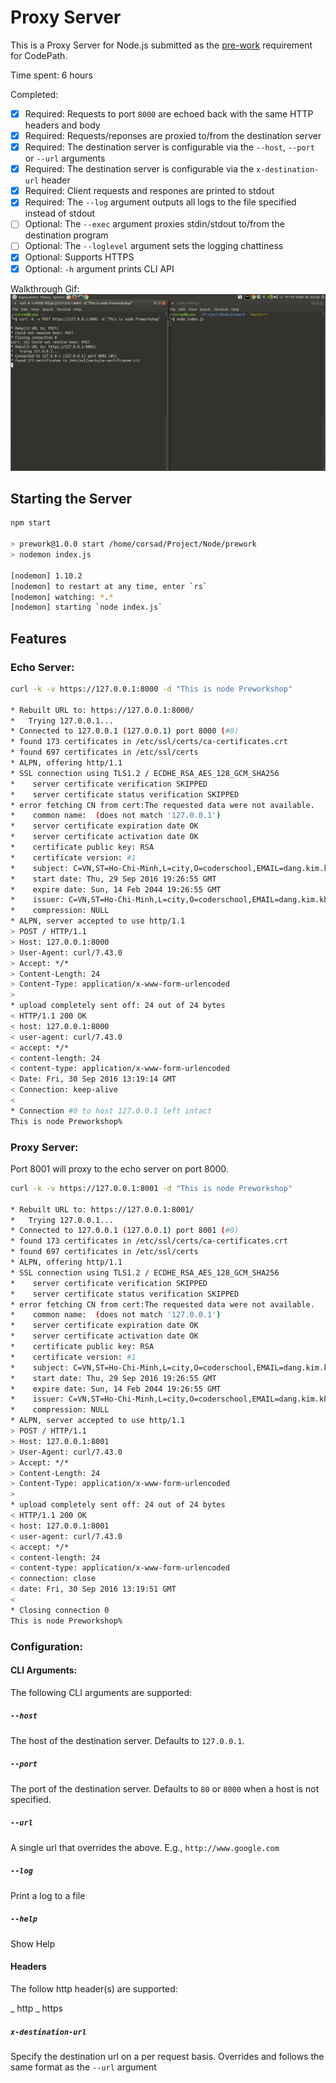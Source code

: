 # Proxy Server

This is a Proxy Server for Node.js submitted as the [pre-work](http://courses.codepath.com/snippets/intro_to_nodejs/prework) requirement for CodePath.

Time spent: 6 hours

Completed:

* [x] Required: Requests to port `8000` are echoed back with the same HTTP headers and body
* [x] Required: Requests/reponses are proxied to/from the destination server
* [x] Required: The destination server is configurable via the `--host`, `--port`  or `--url` arguments
* [x] Required: The destination server is configurable via the `x-destination-url` header
* [x] Required: Client requests and respones are printed to stdout
* [x] Required: The `--log` argument outputs all logs to the file specified instead of stdout
* [ ] Optional: The `--exec` argument proxies stdin/stdout to/from the destination program
* [ ] Optional: The `--loglevel` argument sets the logging chattiness
* [x] Optional: Supports HTTPS
* [x] Optional: `-h` argument prints CLI API

Walkthrough Gif:
![Video Walkthrough](https://github.com/Corsad/preworkshop-proxyserver/blob/master/walkthrough.gif?raw=true)

## Starting the Server

```bash
npm start

> prework@1.0.0 start /home/corsad/Project/Node/prework
> nodemon index.js

[nodemon] 1.10.2
[nodemon] to restart at any time, enter `rs`
[nodemon] watching: *.*
[nodemon] starting `node index.js`
```

## Features

### Echo Server:

```bash
curl -k -v https://127.0.0.1:8000 -d "This is node Preworkshop"

* Rebuilt URL to: https://127.0.0.1:8000/
*   Trying 127.0.0.1...
* Connected to 127.0.0.1 (127.0.0.1) port 8000 (#0)
* found 173 certificates in /etc/ssl/certs/ca-certificates.crt
* found 697 certificates in /etc/ssl/certs
* ALPN, offering http/1.1
* SSL connection using TLS1.2 / ECDHE_RSA_AES_128_GCM_SHA256
* 	 server certificate verification SKIPPED
* 	 server certificate status verification SKIPPED
* error fetching CN from cert:The requested data were not available.
* 	 common name:  (does not match '127.0.0.1')
* 	 server certificate expiration date OK
* 	 server certificate activation date OK
* 	 certificate public key: RSA
* 	 certificate version: #1
* 	 subject: C=VN,ST=Ho-Chi-Minh,L=city,O=coderschool,EMAIL=dang.kim.khanh93@protonmail.com
* 	 start date: Thu, 29 Sep 2016 19:26:55 GMT
* 	 expire date: Sun, 14 Feb 2044 19:26:55 GMT
* 	 issuer: C=VN,ST=Ho-Chi-Minh,L=city,O=coderschool,EMAIL=dang.kim.khanh93@protonmail.com
* 	 compression: NULL
* ALPN, server accepted to use http/1.1
> POST / HTTP/1.1
> Host: 127.0.0.1:8000
> User-Agent: curl/7.43.0
> Accept: */*
> Content-Length: 24
> Content-Type: application/x-www-form-urlencoded
> 
* upload completely sent off: 24 out of 24 bytes
< HTTP/1.1 200 OK
< host: 127.0.0.1:8000
< user-agent: curl/7.43.0
< accept: */*
< content-length: 24
< content-type: application/x-www-form-urlencoded
< Date: Fri, 30 Sep 2016 13:19:14 GMT
< Connection: keep-alive
< 
* Connection #0 to host 127.0.0.1 left intact
This is node Preworkshop%   
```

### Proxy Server:

Port 8001 will proxy to the echo server on port 8000.

```bash
curl -k -v https://127.0.0.1:8001 -d "This is node Preworkshop"

* Rebuilt URL to: https://127.0.0.1:8001/
*   Trying 127.0.0.1...
* Connected to 127.0.0.1 (127.0.0.1) port 8001 (#0)
* found 173 certificates in /etc/ssl/certs/ca-certificates.crt
* found 697 certificates in /etc/ssl/certs
* ALPN, offering http/1.1
* SSL connection using TLS1.2 / ECDHE_RSA_AES_128_GCM_SHA256
* 	 server certificate verification SKIPPED
* 	 server certificate status verification SKIPPED
* error fetching CN from cert:The requested data were not available.
* 	 common name:  (does not match '127.0.0.1')
* 	 server certificate expiration date OK
* 	 server certificate activation date OK
* 	 certificate public key: RSA
* 	 certificate version: #1
* 	 subject: C=VN,ST=Ho-Chi-Minh,L=city,O=coderschool,EMAIL=dang.kim.khanh93@protonmail.com
* 	 start date: Thu, 29 Sep 2016 19:26:55 GMT
* 	 expire date: Sun, 14 Feb 2044 19:26:55 GMT
* 	 issuer: C=VN,ST=Ho-Chi-Minh,L=city,O=coderschool,EMAIL=dang.kim.khanh93@protonmail.com
* 	 compression: NULL
* ALPN, server accepted to use http/1.1
> POST / HTTP/1.1
> Host: 127.0.0.1:8001
> User-Agent: curl/7.43.0
> Accept: */*
> Content-Length: 24
> Content-Type: application/x-www-form-urlencoded
> 
* upload completely sent off: 24 out of 24 bytes
< HTTP/1.1 200 OK
< host: 127.0.0.1:8001
< user-agent: curl/7.43.0
< accept: */*
< content-length: 24
< content-type: application/x-www-form-urlencoded
< connection: close
< date: Fri, 30 Sep 2016 13:19:51 GMT
< 
* Closing connection 0
This is node Preworkshop% 
```

### Configuration:

#### CLI Arguments:

The following CLI arguments are supported:

##### `--host`

The host of the destination server. Defaults to `127.0.0.1`.

##### `--port`

The port of the destination server. Defaults to `80` or `8000` when a host is not specified.

##### `--url`

A single url that overrides the above. E.g., `http://www.google.com`

##### `--log`

Print a log to a file

##### `--help`

Show Help

#### Headers

The follow http header(s) are supported:

_ http
_ https

##### `x-destination-url`

Specify the destination url on a per request basis. Overrides and follows the same format as the `--url` argument
